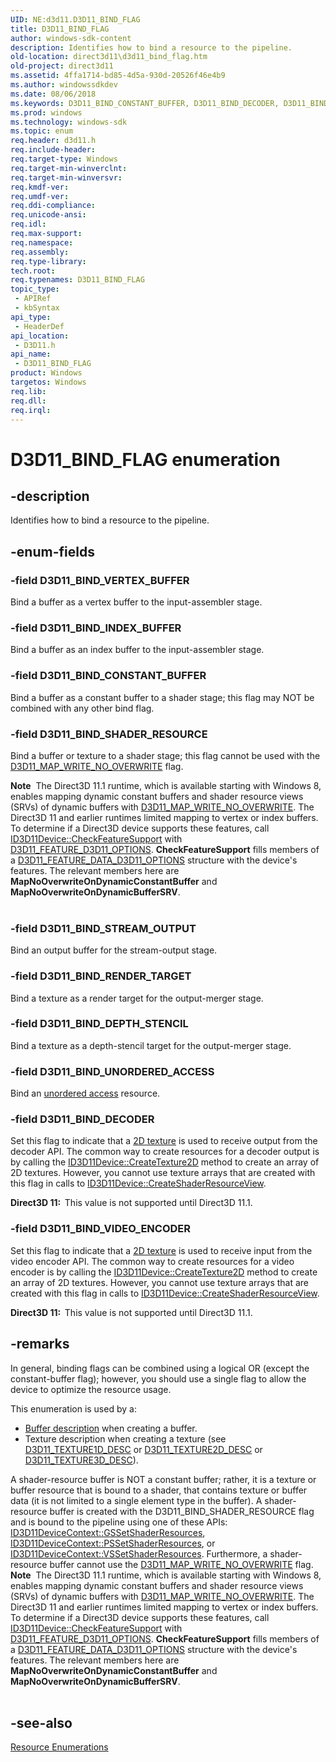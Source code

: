 ```yaml
---
UID: NE:d3d11.D3D11_BIND_FLAG
title: D3D11_BIND_FLAG
author: windows-sdk-content
description: Identifies how to bind a resource to the pipeline.
old-location: direct3d11\d3d11_bind_flag.htm
old-project: direct3d11
ms.assetid: 4ffa1714-bd85-4d5a-930d-20526f46e4b9
ms.author: windowssdkdev
ms.date: 08/06/2018
ms.keywords: D3D11_BIND_CONSTANT_BUFFER, D3D11_BIND_DECODER, D3D11_BIND_DEPTH_STENCIL, D3D11_BIND_FLAG, D3D11_BIND_FLAG enumeration [Direct3D 11], D3D11_BIND_INDEX_BUFFER, D3D11_BIND_RENDER_TARGET, D3D11_BIND_SHADER_RESOURCE, D3D11_BIND_STREAM_OUTPUT, D3D11_BIND_UNORDERED_ACCESS, D3D11_BIND_VERTEX_BUFFER, D3D11_BIND_VIDEO_ENCODER, d3d11/D3D11_BIND_CONSTANT_BUFFER, d3d11/D3D11_BIND_DECODER, d3d11/D3D11_BIND_DEPTH_STENCIL, d3d11/D3D11_BIND_FLAG, d3d11/D3D11_BIND_INDEX_BUFFER, d3d11/D3D11_BIND_RENDER_TARGET, d3d11/D3D11_BIND_SHADER_RESOURCE, d3d11/D3D11_BIND_STREAM_OUTPUT, d3d11/D3D11_BIND_UNORDERED_ACCESS, d3d11/D3D11_BIND_VERTEX_BUFFER, d3d11/D3D11_BIND_VIDEO_ENCODER, direct3d11.d3d11_bind_flag, f5054b36-4a79-15b3-51ed-9c008399e353
ms.prod: windows
ms.technology: windows-sdk
ms.topic: enum
req.header: d3d11.h
req.include-header: 
req.target-type: Windows
req.target-min-winverclnt: 
req.target-min-winversvr: 
req.kmdf-ver: 
req.umdf-ver: 
req.ddi-compliance: 
req.unicode-ansi: 
req.idl: 
req.max-support: 
req.namespace: 
req.assembly: 
req.type-library: 
tech.root: 
req.typenames: D3D11_BIND_FLAG
topic_type:
 - APIRef
 - kbSyntax
api_type:
 - HeaderDef
api_location:
 - D3D11.h
api_name:
 - D3D11_BIND_FLAG
product: Windows
targetos: Windows
req.lib: 
req.dll: 
req.irql: 
---
```


# D3D11_BIND_FLAG enumeration


## -description


Identifies how to bind a resource to the pipeline.


## -enum-fields




### -field D3D11_BIND_VERTEX_BUFFER

Bind a buffer as a vertex buffer to the input-assembler stage.


### -field D3D11_BIND_INDEX_BUFFER

Bind a buffer as an index buffer to the input-assembler stage.


### -field D3D11_BIND_CONSTANT_BUFFER

Bind a buffer as a constant buffer to a shader stage; this flag may NOT be combined with any other bind flag.


### -field D3D11_BIND_SHADER_RESOURCE

Bind a buffer or texture to a shader stage; this flag cannot be used with the <a href="https://msdn.microsoft.com/916b00bd-2711-4ebd-a36d-d75b3a59a528">D3D11_MAP_WRITE_NO_OVERWRITE</a> flag.

<div class="alert"><b>Note</b>  The Direct3D 11.1 runtime, which is available starting with Windows 8, enables  mapping dynamic constant buffers and shader resource views (SRVs) of dynamic buffers with <a href="d3d11_map.htm">D3D11_MAP_WRITE_NO_OVERWRITE</a>.  The Direct3D 11 and earlier runtimes limited mapping to vertex or index buffers. To determine if a Direct3D device supports these features, call <a href="https://msdn.microsoft.com/7edf2ffd-908a-4cf8-9ac6-8fd14d7a0ea1">ID3D11Device::CheckFeatureSupport</a> with <a href="d3d11_feature.htm">D3D11_FEATURE_D3D11_OPTIONS</a>. <b>CheckFeatureSupport</b> fills members of a <a href="https://msdn.microsoft.com/02A3B423-75AB-4F44-BEBE-B8039EF384DC">D3D11_FEATURE_DATA_D3D11_OPTIONS</a> structure with the device's features. The relevant members here are <b>MapNoOverwriteOnDynamicConstantBuffer</b> and <b>MapNoOverwriteOnDynamicBufferSRV</b>.</div>
<div> </div>

### -field D3D11_BIND_STREAM_OUTPUT

Bind an output buffer for the stream-output stage.


### -field D3D11_BIND_RENDER_TARGET

Bind a texture as a render target for the output-merger stage.


### -field D3D11_BIND_DEPTH_STENCIL

Bind a texture as a depth-stencil target for the output-merger stage.


### -field D3D11_BIND_UNORDERED_ACCESS

Bind an <a href="https://msdn.microsoft.com/597cc12f-dd0e-4603-b670-3f584f25e192">unordered access</a> resource.


### -field D3D11_BIND_DECODER

Set this flag to indicate that a  <a href="https://msdn.microsoft.com/d745093e-2d51-4d45-a88a-caa0ca58b2ba">2D texture</a> is used to receive output from the decoder API. The common way to create resources for a decoder output is by calling the  <a href="https://msdn.microsoft.com/69950ce7-9c8e-4f00-860d-e118e2bbc81a">ID3D11Device::CreateTexture2D</a> method to create an array of 2D  textures. However, you cannot use texture arrays that are created with this flag in calls to <a href="https://msdn.microsoft.com/a8e3cda3-76f9-48c3-9e0c-e530f95fe8b8">ID3D11Device::CreateShaderResourceView</a>.

<b>Direct3D 11:  </b>This value is not supported until Direct3D 11.1.


### -field D3D11_BIND_VIDEO_ENCODER

Set this flag to indicate that a  <a href="https://msdn.microsoft.com/d745093e-2d51-4d45-a88a-caa0ca58b2ba">2D texture</a> is used to receive input from the video encoder API. The common way to create resources for a video encoder is by calling the  <a href="https://msdn.microsoft.com/69950ce7-9c8e-4f00-860d-e118e2bbc81a">ID3D11Device::CreateTexture2D</a> method to create an array of 2D  textures. However, you cannot use texture arrays that are created with this flag in calls to <a href="https://msdn.microsoft.com/a8e3cda3-76f9-48c3-9e0c-e530f95fe8b8">ID3D11Device::CreateShaderResourceView</a>.

<b>Direct3D 11:  </b>This value is not supported until Direct3D 11.1.


## -remarks



In general, binding flags can be combined using a logical OR (except the constant-buffer flag); however, you should use a single flag to allow the device to optimize the resource usage.

This enumeration is used by a:

<ul>
<li>
<a href="https://msdn.microsoft.com/a5e470bb-011b-4a2a-96d6-cbf76fe12638">Buffer description</a> when creating a buffer.</li>
<li>Texture description when creating a texture (see <a href="https://msdn.microsoft.com/8523d7b1-856e-4ec8-9286-4f1f2730a428">D3D11_TEXTURE1D_DESC</a> or <a href="https://msdn.microsoft.com/90c0f877-daf5-4b3d-9846-5bb414c55461">D3D11_TEXTURE2D_DESC</a> or <a href="https://msdn.microsoft.com/b3fd4280-c967-4eed-8a10-97f0c7ef56ac">D3D11_TEXTURE3D_DESC</a>).</li>
</ul>
A shader-resource buffer is NOT a constant buffer; rather, it is a texture or buffer resource that is bound to a shader, that contains texture or buffer data (it is not limited to a single element type in the buffer). A shader-resource buffer is created with the D3D11_BIND_SHADER_RESOURCE flag and is bound to the pipeline using one of these APIs: <a href="https://msdn.microsoft.com/f08af865-ec0a-4fc7-af59-004b6956be00">ID3D11DeviceContext::GSSetShaderResources</a>, <a href="https://msdn.microsoft.com/acccbde4-68d0-4c76-bf77-643884af1bbe">ID3D11DeviceContext::PSSetShaderResources</a>, or <a href="https://msdn.microsoft.com/f5dbd212-6896-41b1-b61b-f1c1a690a195">ID3D11DeviceContext::VSSetShaderResources</a>. Furthermore, a shader-resource buffer cannot use the <a href="https://msdn.microsoft.com/916b00bd-2711-4ebd-a36d-d75b3a59a528">D3D11_MAP_WRITE_NO_OVERWRITE</a> flag.

<div class="alert"><b>Note</b>  The Direct3D 11.1 runtime, which is available starting with Windows 8, enables  mapping dynamic constant buffers and shader resource views (SRVs) of dynamic buffers with <a href="d3d11_map.htm">D3D11_MAP_WRITE_NO_OVERWRITE</a>.  The Direct3D 11 and earlier runtimes limited mapping to vertex or index buffers. To determine if a Direct3D device supports these features, call <a href="https://msdn.microsoft.com/7edf2ffd-908a-4cf8-9ac6-8fd14d7a0ea1">ID3D11Device::CheckFeatureSupport</a> with <a href="d3d11_feature.htm">D3D11_FEATURE_D3D11_OPTIONS</a>. <b>CheckFeatureSupport</b> fills members of a <a href="https://msdn.microsoft.com/02A3B423-75AB-4F44-BEBE-B8039EF384DC">D3D11_FEATURE_DATA_D3D11_OPTIONS</a> structure with the device's features. The relevant members here are <b>MapNoOverwriteOnDynamicConstantBuffer</b> and <b>MapNoOverwriteOnDynamicBufferSRV</b>.</div>
<div> </div>



## -see-also




<a href="https://msdn.microsoft.com/b547819b-7006-40b5-84a4-adf198048051">Resource Enumerations</a>
 

 

